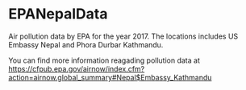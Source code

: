 # EPANepalData
Air pollution data by EPA for the year 2017. The locations includes US Embassy Nepal and Phora Durbar Kathmandu.

You can find more information reagading pollution data at https://cfpub.epa.gov/airnow/index.cfm?action=airnow.global_summary#Nepal$Embassy_Kathmandu
